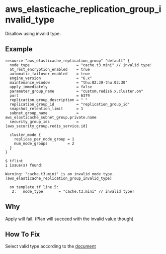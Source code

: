 # aws_elasticache_replication_group_invalid_type

Disallow using invalid type.

## Example

```hcl
resource "aws_elasticache_replication_group" "default" {
  node_type                     = "cache.t3.mini" // invalid type!
  at_rest_encryption_enabled    = true
  automatic_failover_enabled    = true
  engine_version                = "6.x"
  maintenance_window            = "thu:02:30-thu:03:30"
  apply_immediately             = false
  parameter_group_name          = "custom.redis6.x.cluster.on"
  port                          = 6379
  replication_group_description = " "
  replication_group_id          = "replication_group_id"
  snapshot_retention_limit      = 1
  subnet_group_name             = aws_elasticache_subnet_group.private.name
  security_group_ids            = [aws_security_group.redis_service.id]

  cluster_mode {
    replicas_per_node_group = 1
    num_node_groups         = 2
  }
}
```

```
$ tflint
1 issue(s) found:

Warning: "cache.t3.mini" is an invalid node type. (aws_elasticache_replication_group_invalid_type)

  on template.tf line 5:
   2:   node_type       = "cache.t3.mini" // invalid type!

```

## Why

Apply will fail. (Plan will succeed with the invalid value though)

## How To Fix

Select valid type according to the [document](https://docs.aws.amazon.com/AmazonElastiCache/latest/red-ug/CacheNodes.SupportedTypes.html#CacheNodes.SupportedTypesByRegion)
